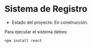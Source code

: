 <h1>Sistema de Registro</h1>

- Estado del proyecto: En construcción.

Para ejecutar el sistema debes:

````npm install react````
